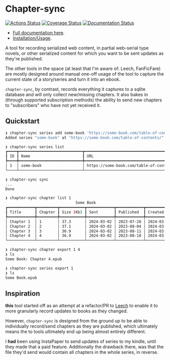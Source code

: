 # Chapter-sync

[![Actions Status](https://github.com/dancardin/chapter-sync/workflows/test/badge.svg)](https://github.com/dancardin/chapter-sync/actions)
[![Coverage Status](https://coveralls.io/repos/github/DanCardin/chapter-sync/badge.svg?branch=main)](https://coveralls.io/github/DanCardin/chapter-sync?branch=main)
[![Documentation Status](https://readthedocs.org/projects/cappa/badge/?version=latest)](https://cappa.readthedocs.io/en/latest/?badge=latest)

- [Full documentation here](https://chapter-sync.readthedocs.io/en/latest/).
- [Installation/Usage](https://chapter-sync.readthedocs.io/en/latest/installation.html).

A tool for recording serialized web content, in partial web-serial type novels,
or other serialized content for which you want to be sent updates as they're
published.

The other tools in the space (at least that I'm aware of: Leech, FanFicFare) are
mostly designed around manual one-off usage of the tool to capture the current
state of a story/series and turn it into an ebook.

`chapter-sync`, by contrast, records everything it captures to a sqlite database
and will only collect new/missing chapters. It also bakes in (through supported
subscription methods) the ability to send new chapters to "subscribers" who have
not yet received it.

## Quickstart

```bash
❯ chapter-sync series add some-book 'https://some-book.com/table-of-contents/' --title 'Some Book' --settings '{"content_selector": "#main .entry-content", "chapter_selector": "#main .entry-content > ul > li > a"}'
Added series "some-book" at "https://some-book.com/table-of-contents/"

❯ chapter-sync series list
┏━━━━┳━━━━━━━━━━━━━━━━━━━━━━━━━━━━┳━━━━━━━━━━━━━━━━━━━━━━━━━━━━━━━━━━━━━━┓
┃ ID ┃ Name                       ┃ URL                                  ┃
┡━━━━╇━━━━━━━━━━━━━━━━━━━━━━━━━━━━╇━━━━━━━━━━━━━━━━━━━━━━━━━━━━━━━━━━━━━━┩
│ 1  │ some-book                  │ https://some-book.com/table-of-cont… │
└────┴────────────────────────────┴──────────────────────────────────────┘

❯ chapter-sync sync
...
Done

❯ chapter-sync chapter list 1
                               Some Book
┏━━━━━━━━━━━━┳━━━━━━━━━┳━━━━━━━━━━━┳━━━━━━━━━━━━┳━━━━━━━━━━━━┳━━━━━━━━━━━━┓
┃ Title      ┃ Chapter ┃ Size (Kb) ┃ Sent       ┃ Published  ┃ Created    ┃
┡━━━━━━━━━━━━╇━━━━━━━━━╇━━━━━━━━━━━╇━━━━━━━━━━━━╇━━━━━━━━━━━━╇━━━━━━━━━━━━┩
│ Chapter 1  │ 1       │ 37.3      │ 2024-03-02 │ 2023-07-28 │ 2024-03-02 │
│ Chapter 2  │ 2       │ 37.1      │ 2024-03-02 │ 2023-08-04 │ 2024-03-02 │
│ Chapter 3  │ 3       │ 36.9      │ 2024-03-02 │ 2023-08-11 │ 2024-03-02 │
│ Chapter 4  │ 4       │ 36.9      │ 2024-03-02 │ 2023-08-18 │ 2024-03-02 │
└────────────┴─────────┴───────────┴────────────┴────────────┴────────────┘

❯ chapter-sync chapter export 1 4
❯ ls
Some Book: Chapter 4.epub

❯ chapter-sync series export 1
❯ ls
Some Book.epub
```

## Inspiration

**this** tool started off as an attempt at a refactor/PR to
[Leech](https://github.com/kemayo/leech) to enable it to more granularly record
updates to books as they changed.

However, `chapter-sync` is designed from the ground up to be able to
individually record/send chapters as they are published, which ultimately means
the to tools ultimately end up being almost entirely different.

I **had** been using InstaPaper to send updates of series to my kindle, until
they made that a paid feature. Additionally the drawback there, was that the
file they'd send would contain all chapters in the whole series, in reverse.
